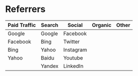 # Referrers

| Paid Traffic | Search | Social | Organic | Other |
|---|---|---|---|---|
| Google | Google | Facebook | | |
| Facebook | Bing | Twitter | | |
| Bing  | Yahoo |  Instagram | | |
| Yahoo | Baidu | Youtube | | |
| | Yandex | LinkedIn | | |
